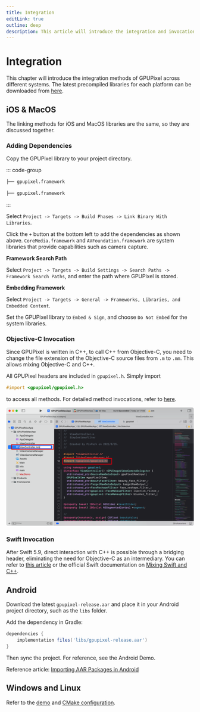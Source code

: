 ```yaml
---
title: Integration
editLink: true
outline: deep
description: This article will introduce the integration and invocation methods of the GPUPixel library across various system platforms.
---
```

<Badge type="tip" text="Version: 1.3.0-beta" />

# Integration

This chapter will introduce the integration methods of GPUPixel across different systems. The latest precompiled libraries for each platform can be downloaded from [here](https://github.com/pixpark/gpupixel/releases/latest).

## iOS & MacOS

The linking methods for iOS and MacOS libraries are the same, so they are discussed together.

### Adding Dependencies

Copy the GPUPixel library to your project directory.

::: code-group
```bash [iOS]
├── gpupixel.framework
```
```bash [MacOS]
├── gpupixel.framework
```
:::

Select `Project -> Targets -> Build Phases -> Link Binary With Libraries`.

Click the `+` button at the bottom left to add the dependencies as shown above. `CoreMedia.framework` and `AVFoundation.framework` are system libraries that provide capabilities such as camera capture.

**Framework Search Path**

Select `Project -> Targets -> Build Settings -> Search Paths -> Framework Search Paths`, and enter the path where GPUPixel is stored.

**Embedding Framework**

Select `Project -> Targets -> General -> Frameworks, Libraries, and Embedded Content`.

Set the GPUPixel library to `Embed & Sign`, and choose `Do Not Embed` for the system libraries.

### Objective-C Invocation

Since GPUPixel is written in C++, to call C++ from Objective-C, you need to change the file extension of the Objective-C source files from `.m` to `.mm`. This allows mixing Objective-C and C++.

All GPUPixel headers are included in `gpupixel.h`. Simply import

```objective-c
#import <gpupixel/gpupixel.h>
```

to access all methods. For detailed method invocations, refer to [here](#).

![](../../image/oc-to-oc++.png)

### Swift Invocation

After Swift 5.9, direct interaction with C++ is possible through a bridging header, eliminating the need for Objective-C as an intermediary. You can refer to [this article](https://cloud.tencent.com/developer/article/2312347) or the official Swift documentation on [Mixing Swift and C++](https://www.swift.org/documentation/cxx-interop/#calling-c-functions).

## Android

Download the latest `gpupixel-release.aar` and place it in your Android project directory, such as the `libs` folder.

Add the dependency in Gradle:

```gradle
dependencies {
    implementation files('libs/gpupixel-release.aar')
}
```

Then sync the project. For reference, see the Android Demo.

Reference article: [Importing AAR Packages in Android](https://juejin.cn/post/7226600031569510459)

## Windows and Linux

Refer to the [demo](https://github.com/pixpark/gpupixel/blob/main/examples/desktop/app.cc) and [CMake configuration](https://github.com/pixpark/gpupixel/blob/main/examples/CMakeLists.txt).